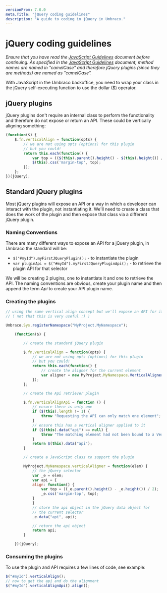 ```yaml
---
versionFrom: 7.0.0
meta.Title: "jQuery coding guidelines"
description: "A guide to coding in jQuery in Umbraco."
---
```


# jQuery coding guidelines

_Ensure that you have read the [JavaScript Guidelines](js-guidelines.md) document before continuing. As specified in the [JavaScript Guidelines](js-guidelines.md) document, method names are named in "camelCase" and therefore jQuery plugins (since they are methods) are named as "camelCase"._

With JavaScript in the Umbraco backoffice, you need to wrap your class in the jQuery self-executing function to use the dollar ($) operator.

## jQuery plugins
jQuery plugins don't require an internal class to perform the functionality and therefore do not expose or return an API. These could be vertically aligning something:

```javascript
(function($) {
    $.fn.verticalAlign = function(opts) {
        // we are not using opts (options) for this plugin
        // but you could!
        return this.each(function() {
            var top = (($(this).parent().height() - $(this).height()) / 2);
            $(this).css('margin-top', top);
        });
    };
})(jQuery);
```

## Standard jQuery plugins
Most jQuery plugins will expose an API or a way in which a developer can interact with the plugin, not instantiating it. We'll need to create a class that does the work of the plugin and then expose that class via a different jQuery plugin.

### Naming Conventions
There are many different ways to expose an API for a jQuery plugin, in Umbraco the standard will be:

* `$("#myId").myFirstJQueryPlugin();` - to instantiate the plugin
* `var pluginApi = $("#myId").myFirstJQueryPluginApi();` - to retrieve the plugin API for that selector

We will be creating 2 plugins, one to instantiate it and one to retrieve the API. The naming conventions are obvious, create your plugin name and then append the term *Api* to create your API plugin name.

### Creating the plugins

```javascript
// using the same vertical align concept but we'll expose an API for it
// ( not that this is very useful :) )

Umbraco.Sys.registerNamespace("MyProject.MyNamespace");

    (function($) {

        // create the standard jQuery plugin

        $.fn.verticalAlign = function(opts) {
            // we are not using opts (options) for this plugin
            // but you could!
            return this.each(function() {
                // create the aligner for the current element
                var aligner = new MyProject.MyNamespace.VerticalAligner($(this));
            });
        };

        // create the Api retriever plugin

        $.fn.verticalAlignApi = function () {
            // ensure there is only one
            if ($(this).length != 1) {
                throw "Requesting the API can only match one element";
            }
            // ensure this has a vertical aligner applied to it
            if ($(this).data("api") == null) {
                throw "The matching element had not been bound to a VerticalAligner ";
            }
            return $(this).data("api");
        }

        // create a JavaScript class to support the plugin

        MyProject.MyNamespace.verticalAligner = function(elem) {
            // the jQuery selector
            var _e = elem;
            var api = {
            align: function() {
                var top = ((_e.parent().height() - _e.height()) / 2);
                _e.css('margin-top', top);
            }
            }
            // store the api object in the jQuery data object for
            // the current selector
            _e.data("api", api);

            // return the api object
            return api;
        }

    })(jQuery);
  ```

### Consuming the plugins

To use the plugin and API requires a few lines of code, see example:

```javascript
$("#myId").verticalAlign();
// now to get the api and do the alignment
$("#myId").verticalAlignApi().align();
```
